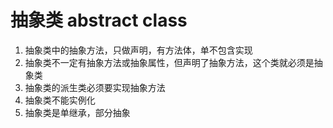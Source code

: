 # 抽象类 abstract class

1. 抽象类中的抽象方法，只做声明，有方法体，单不包含实现
2. 抽象类不一定有抽象方法或抽象属性，但声明了抽象方法，这个类就必须是抽象类
3. 抽象类的派生类必须要实现抽象方法
4. 抽象类不能实例化
5. 抽象类是单继承，部分抽象
